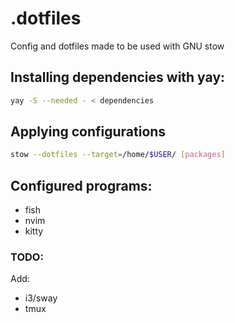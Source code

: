 # .dotfiles
Config and dotfiles made to be used with GNU stow

## Installing dependencies with yay:
```bash
yay -S --needed - < dependencies
```

## Applying configurations
```bash
stow --dotfiles --target=/home/$USER/ [packages]
```

## Configured programs:
- fish
- nvim
- kitty

### TODO:

Add:
- i3/sway
- tmux


